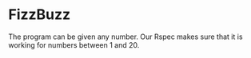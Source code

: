# FizzBuzz
The program can be given any number.
Our Rspec makes sure that it is working for numbers between 1 and 20.
